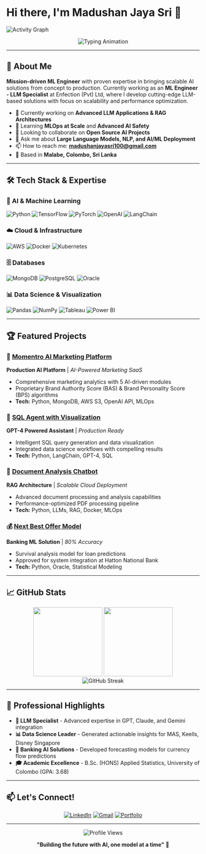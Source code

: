 # Hi there, I'm Madushan Jaya Sri 👋
![Activity Graph](https://github-readme-activity-graph.vercel.app/graph?username=Madushan-Jaya-Sri&theme=tokyo-night)
<div align="center">
  <img src="https://readme-typing-svg.herokuapp.com?font=Fira+Code&size=30&duration=3000&pause=1000&color=2196F3&center=true&vCenter=true&width=600&lines=ML+Engineer+%7C+LLM+Specialist;AI+%26+Data+Science+Expert;Building+the+Future+with+AI" alt="Typing Animation" />
</div>

---

## 🚀 About Me

**Mission-driven ML Engineer** with proven expertise in bringing scalable AI solutions from concept to production. Currently working as an **ML Engineer - LLM Specialist** at Enfection (Pvt) Ltd, where I develop cutting-edge LLM-based solutions with focus on scalability and performance optimization.

- 🔭 Currently working on **Advanced LLM Applications & RAG Architectures**
- 🌱 Learning **MLOps at Scale** and **Advanced AI Safety**
- 👯 Looking to collaborate on **Open Source AI Projects**
- 💬 Ask me about **Large Language Models, NLP, and AI/ML Deployment**
- 📫 How to reach me: **madushanjayasri100@gmail.com**
- 📍 Based in **Malabe, Colombo, Sri Lanka**

---

## 🛠️ Tech Stack & Expertise

### 🤖 AI & Machine Learning
![Python](https://img.shields.io/badge/Python-Expert-3776AB?style=for-the-badge&logo=python&logoColor=white)
![TensorFlow](https://img.shields.io/badge/TensorFlow-FF6F00?style=for-the-badge&logo=tensorflow&logoColor=white)
![PyTorch](https://img.shields.io/badge/PyTorch-EE4C2C?style=for-the-badge&logo=pytorch&logoColor=white)
![OpenAI](https://img.shields.io/badge/OpenAI-412991?style=for-the-badge&logo=openai&logoColor=white)
![LangChain](https://img.shields.io/badge/LangChain-121212?style=for-the-badge&logo=chainlink&logoColor=white)

### ☁️ Cloud & Infrastructure
![AWS](https://img.shields.io/badge/AWS-232F3E?style=for-the-badge&logo=amazon-aws&logoColor=white)
![Docker](https://img.shields.io/badge/Docker-2496ED?style=for-the-badge&logo=docker&logoColor=white)
![Kubernetes](https://img.shields.io/badge/Kubernetes-326CE5?style=for-the-badge&logo=kubernetes&logoColor=white)

### 🗄️ Databases
![MongoDB](https://img.shields.io/badge/MongoDB-47A248?style=for-the-badge&logo=mongodb&logoColor=white)
![PostgreSQL](https://img.shields.io/badge/PostgreSQL-316192?style=for-the-badge&logo=postgresql&logoColor=white)
![Oracle](https://img.shields.io/badge/Oracle-F80000?style=for-the-badge&logo=oracle&logoColor=white)

### 📊 Data Science & Visualization
![Pandas](https://img.shields.io/badge/Pandas-150458?style=for-the-badge&logo=pandas&logoColor=white)
![NumPy](https://img.shields.io/badge/NumPy-013243?style=for-the-badge&logo=numpy&logoColor=white)
![Tableau](https://img.shields.io/badge/Tableau-E97627?style=for-the-badge&logo=tableau&logoColor=white)
![Power BI](https://img.shields.io/badge/Power_BI-F2C811?style=for-the-badge&logo=powerbi&logoColor=black)

---

## 🏆 Featured Projects

### 🎯 [Momentro AI Marketing Platform](https://github.com/Madushan-Jaya-Sri/momentro-ai)
**Production AI Platform** | *AI-Powered Marketing SaaS*
- Comprehensive marketing analytics with 5 AI-driven modules
- Proprietary Brand Authority Score (BAS) & Brand Personality Score (BPS) algorithms
- **Tech:** Python, MongoDB, AWS S3, OpenAI API, MLOps

### 🤖 [SQL Agent with Visualization](https://github.com/Madushan-Jaya-Sri/sql-agent-viz)
**GPT-4 Powered Assistant** | *Production Ready*
- Intelligent SQL query generation and data visualization
- Integrated data science workflows with compelling results
- **Tech:** Python, LangChain, GPT-4, SQL

### 📄 [Document Analysis Chatbot](https://github.com/Madushan-Jaya-Sri/doc-analysis-bot)
**RAG Architecture** | *Scalable Cloud Deployment*
- Advanced document processing and analysis capabilities
- Performance-optimized PDF processing pipeline
- **Tech:** Python, LLMs, RAG, Docker, MLOps

### 💰 [Next Best Offer Model](https://github.com/Madushan-Jaya-Sri/nbo-model)
**Banking ML Solution** | *80% Accuracy*
- Survival analysis model for loan predictions
- Approved for system integration at Hatton National Bank
- **Tech:** Python, Oracle, Statistical Modeling

---

## 📈 GitHub Stats

<div align="center">
  <img height="180em" src="https://github-readme-stats.vercel.app/api?username=Madushan-Jaya-Sri&show_icons=true&theme=tokyonight&include_all_commits=true&count_private=true"/>
  <img height="180em" src="https://github-readme-stats.vercel.app/api/top-langs/?username=Madushan-Jaya-Sri&layout=compact&langs_count=8&theme=tokyonight"/>
</div>

<div align="center">
  <img src="https://github-readme-streak-stats.herokuapp.com/?user=Madushan-Jaya-Sri&theme=tokyonight" alt="GitHub Streak" />
</div>

---

## 🌟 Professional Highlights

- **🎯 LLM Specialist** - Advanced expertise in GPT, Claude, and Gemini integration
- **📊 Data Science Leader** - Generated actionable insights for MAS, Keells, Disney Singapore
- **🏦 Banking AI Solutions** - Developed forecasting models for currency flow predictions
- **🎓 Academic Excellence** - B.Sc. (HONS) Applied Statistics, University of Colombo (GPA: 3.68)

---

## 📫 Let's Connect!

<div align="center">
  
[![LinkedIn](https://img.shields.io/badge/LinkedIn-0077B5?style=for-the-badge&logo=linkedin&logoColor=white)](https://linkedin.com/in/madushan-jaya-sri-59069b226/)
[![Gmail](https://img.shields.io/badge/Gmail-D14836?style=for-the-badge&logo=gmail&logoColor=white)](mailto:madushanjayasri100@gmail.com)
[![Portfolio](https://img.shields.io/badge/Portfolio-255E63?style=for-the-badge&logo=About.me&logoColor=white)](https://lucent-creponne-786061.netlify.app/)

</div>

---

<div align="center">
  <img src="https://komarev.com/ghpvc/?username=Madushan-Jaya-Sri&color=blue&style=flat-square&label=Profile+Views" alt="Profile Views" />
</div>

<div align="center">
  
**"Building the future with AI, one model at a time"** 🚀

</div>
